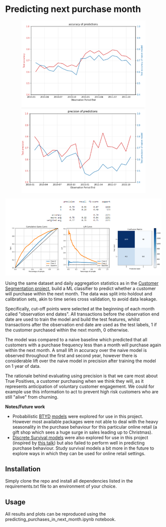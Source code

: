 # Predicting next purchase month

<p align="center">
  <img src="data/figures/accuracy.png" width="400">
  <img src="data/figures/precision.png" width="400">
</p>
<p align="center"><img src="data/figures/single_month.png" width=800></p>

Using the same dataset and daily aggregation statistics as in the [Customer Segmentation project](https://github.com/W-Tran/online-retail), build a ML classifier to predict whether a customer will purchase within the next month. The data was split into holdout and calibration sets, akin to time series cross validation, to avoid data leakage. 
 
Specifically, cut-off points were selected at the beginning of each month called "observation end dates". All transactions before the observation end date are used to train the model and build the test features, whilst transactions after the observation end date are used as the test labels, 1 if the customer purchased within the next month, 0 otherwise.

The model was compared to a naive baseline which predicted that all customers with a purchase frequency less than a month will purchase again within the next month. A small lift in accuracy over the naive model is observed throughout the first and second year, however there is considerable lift over the naive model in precision after training the model on 1 year of data. 

The rationale behind evaluating using precision is that we care most about True Positives, a customer purchasing when we think they will, as it represents anticipation of voluntary customer engagement. We could for example use this information to act to prevent high risk customers who are still "alive" from churning.


**Notes/Future work**

- Probabilistic [BTYD](https://en.wikipedia.org/wiki/Buy_Till_you_Die) [models](https://lifetimes.readthedocs.io/en/latest/) were explored for use in this project. However most available packages were not able to deal with the heavy seasonality in the purchase behaviour for this particular online retail (a gift shop which sees a huge surge in sales leading up to Christmas).
- [Discrete Survival models](https://data.princeton.edu/wws509/notes/c7s6) were also explored for use in this project (inspired by [this talk](https://www.youtube.com/watch?v=uU1u6JQCg5U)) but also failed to perform well in predicting purchase behaviour. Study survival models a bit more in the future to explore ways in which they can be used for online retail settings.

## Installation

Simply clone the repo and install all dependencies listed in the requirements.txt file to an environment of your choice.

## Usage

All results and plots can be reproduced using the predicting_purchases_in_next_month.ipynb notebook.
